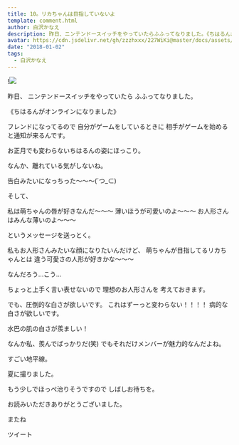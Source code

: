```yaml
---
title: 10。リカちゃんは目指していないよ
template: comment.html
author: 白沢かなえ
description: 昨日、ニンテンドースイッチをやっていたらふふってなりました。《ちはるんがオンラインになりました》フレンドになってるので自分がゲームをしているときに相手がゲームを...
avatar: https://cdn.jsdelivr.net/gh/zzzhxxx/227WiKi@master/docs/assets/photo/avatar/kanae.jpg
date: "2018-01-02"
tags:
  - 白沢かなえ
---
```


!![](https://cdn.jsdelivr.net/gh/227WiKi/227WiKi-image@master/blog-image/kanae-2018-01-02_1.jpg)








昨日、
ニンテンドースイッチをやっていたら
ふふってなりました。



《ちはるんがオンラインになりました》



フレンドになってるので
自分がゲームをしているときに
相手がゲームを始めると通知が来るんです。

お正月でも変わらないちはるんの姿にほっこり。

なんか、離れている気がしないね。







告白みたいになっちった〜〜〜(´つ_⊂)


















そして、

私は萌ちゃんの唇が好きなんだ〜〜〜
薄いほうが可愛いのよ〜〜〜
お人形さんはみんな薄いのよ〜〜〜


というメッセージを送っとく。



私もお人形さんみたいな顔になりたいんだけど、
萌ちゃんが目指してるリカちゃんとは
違う可愛さの人形が好きかな〜〜〜



なんだろう…こう…


ちょっと上手く言い表せないので
理想のお人形さんを
考えておきます。




でも、圧倒的な白さが欲しいです。
これはずーっと変わらない！！！！
病的な白さが欲しいです。

水巴の肌の白さが羨ましい！



なんか私、羨んでばっかりだ(笑)
でもそれだけメンバーが魅力的なんだよね。










すごい地平線。

夏に撮りました。









もう少しでほっぺ治りそうですので
しばしお待ちを。









お読みいただきありがとうございました。

またね


ツイート



